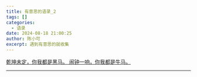 ```yaml
---
title: 有意思的语录_2
tags: []
categories:
  - 语录
date: 2024-08-18 21:00:25
author: 陈小可
excerpt: 遇到有意思的就收集
---
```



[乾坤未定，你我都是黑马。 闹钟一响，你我都是牛马。](https://www.youtube.com/shorts/GWVxyqjoVyM)

<hr />


